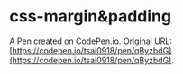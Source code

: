 # css-margin&padding

A Pen created on CodePen.io. Original URL: [https://codepen.io/tsai0918/pen/qByzbdG](https://codepen.io/tsai0918/pen/qByzbdG).


